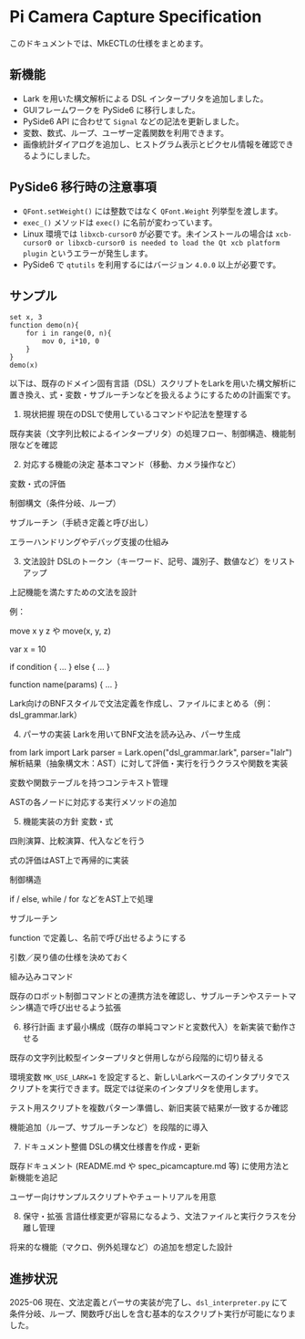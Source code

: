 # Pi Camera Capture Specification

このドキュメントでは、MkECTLの仕様をまとめます。

## 新機能
- Lark を用いた構文解析による DSL インタープリタを追加しました。
- GUIフレームワークを PySide6 に移行しました。
- PySide6 API に合わせて `Signal` などの記法を更新しました。
- 変数、数式、ループ、ユーザー定義関数を利用できます。
- 画像統計ダイアログを追加し、ヒストグラム表示とピクセル情報を確認できるようにしました。

## PySide6 移行時の注意事項
* `QFont.setWeight()` には整数ではなく `QFont.Weight` 列挙型を渡します。
* `exec_()` メソッドは `exec()` に名前が変わっています。
* Linux 環境では `libxcb-cursor0` が必要です。未インストールの場合は
  `xcb-cursor0 or libxcb-cursor0 is needed to load the Qt xcb platform plugin`
  というエラーが発生します。
* PySide6 で `qtutils` を利用するにはバージョン `4.0.0` 以上が必要です。

## サンプル
```dsl
set x, 3
function demo(n){
    for i in range(0, n){
        mov 0, i*10, 0
    }
}
demo(x)
```


以下は、既存のドメイン固有言語（DSL）スクリプトをLarkを用いた構文解析に置き換え、式・変数・サブルーチンなどを扱えるようにするための計画案です。

1. 現状把握
現在のDSLで使用しているコマンドや記法を整理する

既存実装（文字列比較によるインタープリタ）の処理フロー、制御構造、機能制限などを確認

2. 対応する機能の決定
基本コマンド（移動、カメラ操作など）

変数・式の評価

制御構文（条件分岐、ループ）

サブルーチン（手続き定義と呼び出し）

エラーハンドリングやデバッグ支援の仕組み

3. 文法設計
DSLのトークン（キーワード、記号、識別子、数値など）をリストアップ

上記機能を満たすための文法を設計

例：

move x y z や move(x, y, z)

var x = 10

if condition { ... } else { ... }

function name(params) { ... }

Lark向けのBNFスタイルで文法定義を作成し、ファイルにまとめる（例：dsl_grammar.lark）

4. パーサの実装
Larkを用いてBNF文法を読み込み、パーサ生成

from lark import Lark
parser = Lark.open("dsl_grammar.lark", parser="lalr")
解析結果（抽象構文木：AST）に対して評価・実行を行うクラスや関数を実装

変数や関数テーブルを持つコンテキスト管理

ASTの各ノードに対応する実行メソッドの追加

5. 機能実装の方針
変数・式

四則演算、比較演算、代入などを行う

式の評価はAST上で再帰的に実装

制御構造

if / else, while / for などをAST上で処理

サブルーチン

function で定義し、名前で呼び出せるようにする

引数／戻り値の仕様を決めておく

組み込みコマンド

既存のロボット制御コマンドとの連携方法を確認し、サブルーチンやステートマシン構造で呼び出せるよう拡張

6. 移行計画
まず最小構成（既存の単純コマンドと変数代入）を新実装で動作させる

既存の文字列比較型インタープリタと併用しながら段階的に切り替える

環境変数 `MK_USE_LARK=1` を設定すると、新しいLarkベースのインタプリタでスクリプトを実行できます。既定では従来のインタプリタを使用します。

テスト用スクリプトを複数パターン準備し、新旧実装で結果が一致するか確認

機能追加（ループ、サブルーチンなど）を段階的に導入

7. ドキュメント整備
DSLの構文仕様書を作成・更新

既存ドキュメント (README.md や spec_picamcapture.md 等) に使用方法と新機能を追記

ユーザー向けサンプルスクリプトやチュートリアルを用意

8. 保守・拡張
言語仕様変更が容易になるよう、文法ファイルと実行クラスを分離し管理

将来的な機能（マクロ、例外処理など）の追加を想定した設計

## 進捗状況
2025-06 現在、文法定義とパーサの実装が完了し、`dsl_interpreter.py` にて
条件分岐、ループ、関数呼び出しを含む基本的なスクリプト実行が可能になりました。

